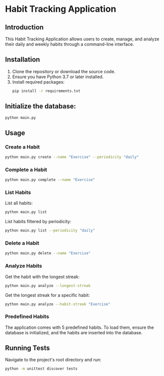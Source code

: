 # Habit Tracking Application

## Introduction

This Habit Tracking Application allows users to create, manage, and analyze their daily and weekly habits through a command-line interface.

## Installation

1. Clone the repository or download the source code.
2. Ensure you have Python 3.7 or later installed.
3. Install required packages:
   ```bash
   pip install -r requirements.txt
   ```

## Initialize the database:

```bash
python main.py
```

## Usage

### Create a Habit

```bash
python main.py create --name "Exercise" --periodicity "daily"
```

### Complete a Habit

```bash
python main.py complete --name "Exercise"
```

### List Habits

List all habits:

```bash
python main.py list
```

List habits filtered by periodicity:

```bash
python main.py list --periodicity "daily"
```

### Delete a Habit

```bash
python main.py delete --name "Exercise"
```

### Analyze Habits

Get the habit with the longest streak:

```bash
python main.py analyze --longest-streak
```

Get the longest streak for a specific habit:

```bash
python main.py analyze --habit-streak "Exercise"
```

### Predefined Habits

The application comes with 5 predefined habits. To load them, ensure the database is initialized, and the habits are inserted into the database.

## Running Tests

Navigate to the project's root directory and run:

```bash
python -m unittest discover tests
```
